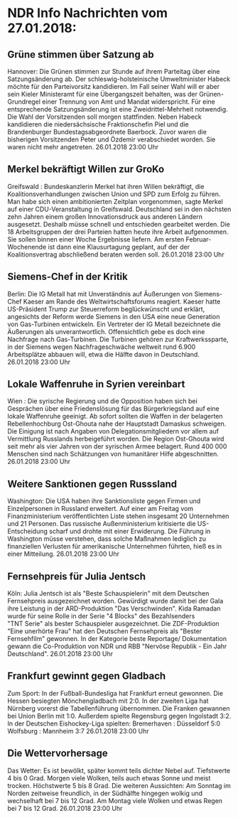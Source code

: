 # NDR Info Nachrichten vom 27.01.2018:


## Grüne stimmen über Satzung ab
Hannover:    Die Grünen stimmen zur Stunde auf ihrem Parteitag über eine Satzungsänderung ab. Der schleswig-holsteinische Umweltminister Habeck möchte für den Parteivorsitz kandidieren. Im Fall seiner Wahl will er aber sein Kieler Ministeramt für eine Übergangszeit behalten, was der Grünen-Grundregel einer Trennung von Amt und Mandat widerspricht. Für eine entsprechende Satzungsänderung ist eine Zweidrittel-Mehrheit notwendig. Die Wahl der Vorsitzenden soll morgen stattfinden. Neben Habeck kandidieren die niedersächsische Fraktionschefin Piel und die Brandenburger Bundestagsabgeordnete Baerbock. Zuvor waren die bisherigen Vorsitzenden Peter und Özdemir verabschiedet worden. Sie waren nicht mehr angetreten. 26.01.2018 23:00 Uhr 

## Merkel bekräftigt Willen zur GroKo
Greifswald :    Bundeskanzlerin Merkel hat ihren Willen bekräftigt, die Koalitionsverhandlungen zwischen Union und SPD zum Erfolg zu führen. Man habe sich einen ambitionierten Zeitplan vorgenommen, sagte Merkel auf einer CDU-Veranstaltung in Greifswald. Deutschland sei in den nächsten zehn Jahren einem großen Innovationsdruck aus anderen Ländern ausgesetzt. Deshalb müsse schnell und entschieden gearbeitet werden. Die 18 Arbeitsgruppen der drei Parteien hatten heute ihre Arbeit aufgenommen. Sie sollen binnen einer Woche Ergebnisse liefern. Am ersten Februar-Wochenende ist dann eine Klausurtagung geplant, auf der der Koalitionsvertrag abschließend beraten werden soll. 26.01.2018 23:00 Uhr 

## Siemens-Chef in der Kritik
Berlin:         Die IG Metall hat mit Unverständnis auf Äußerungen von Siemens-Chef Kaeser am Rande des Weltwirtschaftsforums reagiert. Kaeser hatte US-Präsident Trump zur Steuerreform beglückwünscht und erklärt, angesichts der Reform werde Siemens in den USA eine neue Generation von Gas-Turbinen entwickeln. Ein Vertreter der IG Metall bezeichnete die Äußerungen als unverantwortlich. Offensichtlich gebe es doch eine Nachfrage nach Gas-Turbinen. Die Turbinen gehören zur Kraftwerkssparte, in der Siemens wegen Nachfrageschwäche weltweit rund 6.900 Arbeitsplätze abbauen will, etwa die Hälfte davon in Deutschland. 26.01.2018 23:00 Uhr 

## Lokale Waffenruhe in Syrien vereinbart
Wien : Die syrische Regierung und die Opposition haben sich bei Gesprächen über eine Friedenslösung für das Bürgerkriegsland auf eine lokale Waffenruhe geeinigt. Ab sofort sollten die Waffen in der belagerten Rebellenhochburg Ost-Ghouta nahe der Hauptstadt Damaskus schweigen. Die Einigung ist nach Angaben von Delegationsmitgliedern vor allem auf Vermittlung Russlands herbeigeführt worden. Die Region Ost-Ghouta wird seit mehr als vier Jahren von der syrischen Armee belagert. Rund 400 000 Menschen sind nach Schätzungen von humanitärer Hilfe abgeschnitten. 26.01.2018 23:00 Uhr 

## Weitere Sanktionen gegen Russsland
Washington: Die USA haben ihre Sanktionsliste gegen Firmen und Einzelpersonen in Russland erweitert. Auf einer am Freitag vom Finanzministerium veröffentlichten Liste stehen insgesamt 20 Unternehmen und 21 Personen. Das russische Außenministerium kritisierte die US-Entscheidung scharf und drohte mit einer Erwiderung. Die Führung in Washington müsse verstehen, dass solche Maßnahmen lediglich zu finanziellen Verlusten für amerikanische Unternehmen führten, hieß es in einer Mitteilung. 26.01.2018 23:00 Uhr 

## Fernsehpreis für Julia Jentsch
Köln: Julia Jentsch ist als "Beste Schauspielerin" mit dem Deutschen Fernsehpreis ausgezeichnet worden. Gewürdigt wurde damit bei der Gala ihre Leistung in der ARD-Produktion "Das Verschwinden". Kida Ramadan wurde für seine Rolle in der Serie "4 Blocks" des Bezahlsenders "TNT Serie" als bester Schauspieler ausgezeichnet. Die ZDF-Produktion "Eine unerhörte Frau" hat den Deutschen Fernsehpreis als "Bester Fernsehfilm" gewonnen. In der Kategorie beste Reportage/ Dokumentation gewann die Co-Produktion von NDR und RBB "Nervöse Republik - Ein Jahr Deutschland". 26.01.2018 23:00 Uhr 

## Frankfurt gewinnt gegen Gladbach
Zum Sport: In der Fußball-Bundesliga hat Frankfurt erneut gewonnen. Die Hessen besiegten Mönchengladbach mit 2:0. In der zweiten Liga hat Nürnberg vorerst die Tabellenführung übernommen. Die Franken gewannen bei Union Berlin mit 1:0. Außerdem spielte Regensburg gegen Ingolstadt 3:2. In der Deutschen Eishockey-Liga spielten: Bremerhaven : Düsseldorf 5:0
Wolfsburg : Mannheim			3:7 26.01.2018 23:00 Uhr 

## Die Wettervorhersage
Das Wetter: Es ist bewölkt, später kommt teils dichter Nebel auf. Tiefstwerte 4 bis 0 Grad. Morgen viele Wolken, teils auch etwas Sonne und meist trocken. Höchstwerte 5 bis 8 Grad. Die weiteren Aussichten: Am Sonntag im Norden zeitweise freundlich, in der Südhälfte hingegen wolkig und wechselhaft bei 7 bis 12 Grad. Am Montag viele Wolken und etwas Regen bei 7 bis 12 Grad. 26.01.2018 23:00 Uhr 
